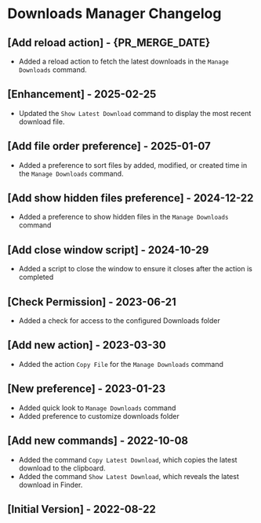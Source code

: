 # Downloads Manager Changelog

## [Add reload action] - {PR_MERGE_DATE}

- Added a reload action to fetch the latest downloads in the `Manage Downloads` command.

## [Enhancement] - 2025-02-25

- Updated the `Show Latest Download` command to display the most recent download file.

## [Add file order preference] - 2025-01-07

- Added a preference to sort files by added, modified, or created time in the `Manage Downloads` command.

## [Add show hidden files preference] - 2024-12-22

- Added a preference to show hidden files in the `Manage Downloads` command

## [Add close window script] - 2024-10-29

- Added a script to close the window to ensure it closes after the action is completed

## [Check Permission] - 2023-06-21

- Added a check for access to the configured Downloads folder

## [Add new action] - 2023-03-30

- Added the action `Copy File` for the `Manage Downloads` command

## [New preference] - 2023-01-23

- Added quick look to `Manage Downloads` command
- Added preference to customize downloads folder

## [Add new commands] - 2022-10-08

- Added the command `Copy Latest Download`, which copies the latest download to the clipboard.
- Added the command `Show Latest Download`, which reveals the latest download in Finder.

## [Initial Version] - 2022-08-22
